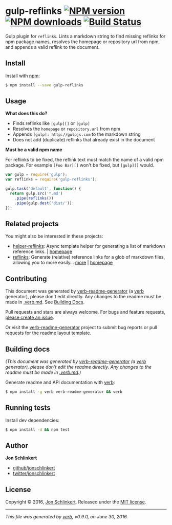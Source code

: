 # gulp-reflinks [![NPM version](https://img.shields.io/npm/v/gulp-reflinks.svg?style=flat)](https://www.npmjs.com/package/gulp-reflinks) [![NPM downloads](https://img.shields.io/npm/dm/gulp-reflinks.svg?style=flat)](https://npmjs.org/package/gulp-reflinks) [![Build Status](https://img.shields.io/travis/jonschlinkert/gulp-reflinks.svg?style=flat)](https://travis-ci.org/jonschlinkert/gulp-reflinks)

Gulp plugin for `reflinks`. Lints a markdown string to find missing reflinks for npm package names, resolves the homepage or repository url from npm, and appends a valid reflink to the document.

## Install

Install with [npm](https://www.npmjs.com/):

```sh
$ npm install --save gulp-reflinks
```

## Usage

**What does this do?**

* Finds reflinks like `[gulp][]` or `[gulp]`
* Resolves the `homepage` or `repository.url` from npm
* Appends `[gulp]: http://gulpjs.com` to the markdown string
* Does not add (duplicate) reflinks that already exist in the document

**Must be a valid npm name**

For reflinks to be fixed, the reflink text must match the name of a valid npm package. For example `[Foo Bar][]` won't be fixed, but `[gulp][]` would.

```js
var gulp = require('gulp');
var reflinks = require('gulp-reflinks');

gulp.task('default', function() {
  return gulp.src('*.md')
    .pipe(reflinks())
    .pipe(gulp.dest('dist/'));
});
```

## Related projects

You might also be interested in these projects:

* [helper-reflinks](https://www.npmjs.com/package/helper-reflinks): Async template helper for generating a list of markdown reference links. | [homepage](https://github.com/helpers/helper-reflinks "Async template helper for generating a list of markdown reference links.")
* [reflinks](https://www.npmjs.com/package/reflinks): Generate (relative) reference links for a glob of markdown files, allowing you to more easily… [more](https://github.com/jonschlinkert/reflinks) | [homepage](https://github.com/jonschlinkert/reflinks "Generate (relative) reference links for a glob of markdown files, allowing you to more easily create references from one file to another.")

## Contributing

This document was generated by [verb-readme-generator](https://github.com/verbose/verb-readme-generator) (a [verb](https://github.com/verbose/verb) generator), please don't edit directly. Any changes to the readme must be made in [.verb.md](.verb.md). See [Building Docs](#building-docs).

Pull requests and stars are always welcome. For bugs and feature requests, [please create an issue](../../issues/new).

Or visit the [verb-readme-generator](https://github.com/verbose/verb-readme-generator) project to submit bug reports or pull requests for the readme layout template.

## Building docs

_(This document was generated by [verb-readme-generator](https://github.com/verbose/verb-readme-generator) (a [verb](https://github.com/verbose/verb) generator), please don't edit the readme directly. Any changes to the readme must be made in [.verb.md](.verb.md).)_

Generate readme and API documentation with [verb](https://github.com/verbose/verb):

```sh
$ npm install -g verb verb-readme-generator && verb
```

## Running tests

Install dev dependencies:

```sh
$ npm install -d && npm test
```

## Author

**Jon Schlinkert**

* [github/jonschlinkert](https://github.com/jonschlinkert)
* [twitter/jonschlinkert](http://twitter.com/jonschlinkert)

## License

Copyright © 2016, [Jon Schlinkert](https://github.com/jonschlinkert).
Released under the [MIT license](https://github.com/jonschlinkert/gulp-reflinks/blob/master/LICENSE).

***

_This file was generated by [verb](https://github.com/verbose/verb), v0.9.0, on June 30, 2016._